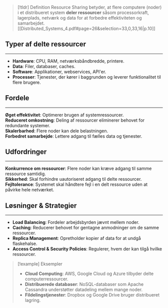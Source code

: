 
>[!tldr] Definition
Resource Sharing betyder, at flere computere (noder) i et distribueret system **deler ressourcer** såsom processorkraft, lagerplads, netværk og data for at forbedre effektiviteten og samarbejdet.
> [[Distributed_Systems_4.pdf#page=26&selection=33,0,33,16|p.10]]



## Typer af delte ressourcer
---
- **Hardware**: CPU, RAM, netværksbåndbredde, printere.
- **Data**: Filer, databaser, caches.
- **Software**: Applikationer, webservices, API'er.
- **Processer**: Tjenester, der kører i baggrunden og leverer funktionalitet til flere brugere.

## Fordele
---
**Øget effektivitet**: Optimerer brugen af systemressourcer.  
**Reduceret omkostning**: Deling af ressourcer eliminerer behovet for redundante systemer.  
**Skalerbarhed**: Flere noder kan dele belastningen.  
**Forbedret samarbejde**: Lettere adgang til fælles data og tjenester.  

## Udfordringer
---
**Konkurrence om ressourcer**: Flere noder kan kræve adgang til samme ressource samtidig.  
**Sikkerhed**: Skal forhindre uautoriseret adgang til delte ressourcer.  
**Fejltolerance**: Systemet skal håndtere fejl i en delt ressource uden at påvirke hele netværket.  

## Løsninger & Strategier
---
- **Load Balancing**: Fordeler arbejdsbyrden jævnt mellem noder.  
- **Caching**: Reducerer behovet for gentagne anmodninger om de samme ressourcer.  
- **Replica Management**: Opretholder kopier af data for at undgå flaskehalse.  
- **Access Control & Security Policies**: Regulerer, hvem der kan tilgå hvilke ressourcer.  

>[!example] Eksempler
>- **Cloud Computing**: AWS, Google Cloud og Azure tilbyder delte computerressourcer.  
>- **Distribuerede databaser**: NoSQL-databaser som Apache Cassandra understøtter datadeling mellem mange noder.  
>- **Fildelingstjenester**: Dropbox og Google Drive bruger distribueret lagring.  
